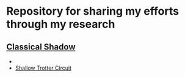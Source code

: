 # Repository for sharing my efforts through my research
## [Classical Shadow](/Classical%20Shadow)
- 
- [Shallow Trotter Circuit](/Shallow%20Trotter%20Circuit)
